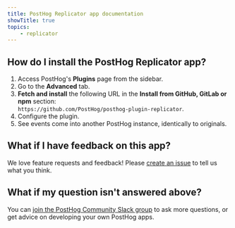 ```yaml
---
title: PostHog Replicator app documentation
showTitle: true
topics:
    - replicator
---
```


## How do I install the PostHog Replicator app?

1. Access PostHog's **Plugins** page from the sidebar.
1. Go to the **Advanced** tab.
1. **Fetch and install** the following URL in the **Install from GitHub, GitLab or npm** section:  
   `https://github.com/PostHog/posthog-plugin-replicator`.
1. Configure the plugin.
1. See events come into another PostHog instance, identically to originals.

## What if I have feedback on this app?

We love feature requests and feedback! Please [create an issue](https://github.com/PostHog/posthog/issues/new?assignees=&labels=enhancement%2C+feature&template=feature_request.md) to tell us what you think. 

## What if my question isn't answered above?

You can [join the PostHog Community Slack group](/slack) to ask more questions, or get advice on developing your own PostHog apps.